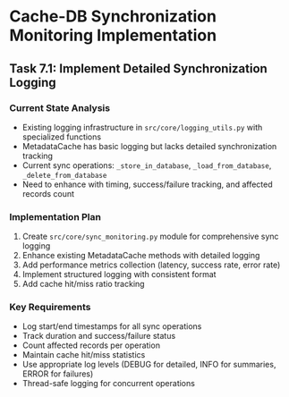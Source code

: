 # Cache-DB Synchronization Monitoring Implementation

## Task 7.1: Implement Detailed Synchronization Logging

### Current State Analysis
- Existing logging infrastructure in `src/core/logging_utils.py` with specialized functions
- MetadataCache has basic logging but lacks detailed synchronization tracking
- Current sync operations: `_store_in_database`, `_load_from_database`, `_delete_from_database`
- Need to enhance with timing, success/failure tracking, and affected records count

### Implementation Plan
1. Create `src/core/sync_monitoring.py` module for comprehensive sync logging
2. Enhance existing MetadataCache methods with detailed logging
3. Add performance metrics collection (latency, success rate, error rate)
4. Implement structured logging with consistent format
5. Add cache hit/miss ratio tracking

### Key Requirements
- Log start/end timestamps for all sync operations
- Track duration and success/failure status
- Count affected records per operation
- Maintain cache hit/miss statistics
- Use appropriate log levels (DEBUG for detailed, INFO for summaries, ERROR for failures)
- Thread-safe logging for concurrent operations